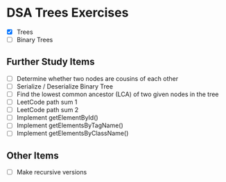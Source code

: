 DSA Trees Exercises
===================

- [x] Trees
- [ ] Binary Trees

## Further Study Items

- [ ] Determine whether two nodes are cousins of each other
- [ ] Serialize / Deserialize Binary Tree
- [ ] Find the lowest common ancestor (LCA) of two given nodes in the tree
- [ ] LeetCode path sum 1
- [ ] LeetCode path sum 2
- [ ] Implement getElementById()
- [ ] Implement getElementsByTagName()
- [ ] Implement getElementsByClassName()

## Other Items

- [ ] Make recursive versions
